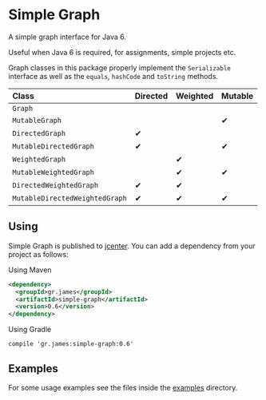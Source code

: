 # Simple Graph

A simple graph interface for Java 6.

Useful when Java 6 is required, for assignments, simple projects etc.

Graph classes in this package properly implement the `Serializable` interface as well as the `equals`, `hashCode` and
`toString` methods.

| Class                          | Directed | Weighted | Mutable  |
| :----------------------------- | :------- | :------- | :------- |
| `Graph`                        |          |          |          |
| `MutableGraph`                 |          |          | &#10004; |
| `DirectedGraph`                | &#10004; |          |          |
| `MutableDirectedGraph`         | &#10004; |          | &#10004; |
| `WeightedGraph`                |          | &#10004; |          |
| `MutableWeightedGraph`         |          | &#10004; | &#10004; |
| `DirectedWeightedGraph`        | &#10004; | &#10004; |          |
| `MutableDirectedWeightedGraph` | &#10004; | &#10004; | &#10004; |

## Using

Simple Graph is published to [jcenter](https://bintray.com/gstamatelat/simple-graph/simple-graph). You can add a
dependency from your project as follows:

Using Maven

```xml
<dependency>
  <groupId>gr.james</groupId>
  <artifactId>simple-graph</artifactId>
  <version>0.6</version>
</dependency>
```

Using Gradle

```
compile 'gr.james:simple-graph:0.6'
```

## Examples

For some usage examples see the files inside the
[examples](https://github.com/gstamatelat/simple-graph/tree/master/src/main/java/gr/james/simplegraph/examples)
directory.
